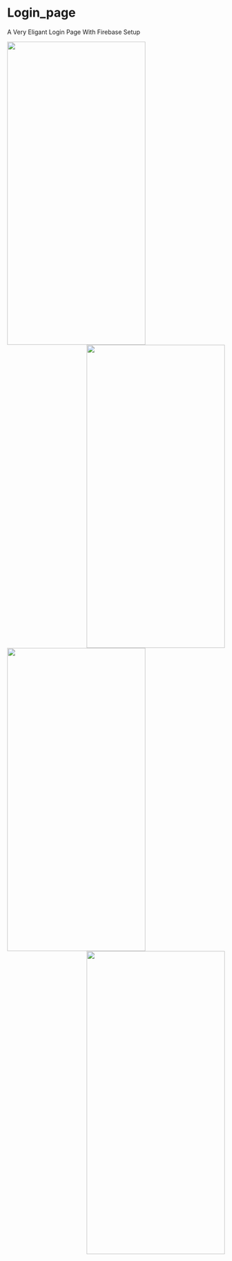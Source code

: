 # Login_page
A Very Eligant Login Page With Firebase Setup



<img align="left" width="320" height="700" src="https://github.com/rockysushant/Login_page/assets/99118017/6bd8519b-6a3c-4597-8551-185dee0dd667">
<img align="right" width="320" height="700" src="https://github.com/rockysushant/Login_page/assets/99118017/10289e5d-749c-441f-bd15-780d76ce9985">




<img align="left" width="320" height="700" src="https://github.com/rockysushant/Login_page/assets/99118017/26b9313a-c930-4717-aa7a-e2671fd39f6a">
<img align="right" width="320" height="700" src="https://github.com/rockysushant/Login_page/assets/99118017/697d29fd-6847-49b2-8b23-27355400dc88">

